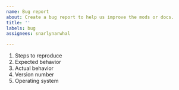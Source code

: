 ```yaml
---
name: Bug report
about: Create a bug report to help us improve the mods or docs.
title: ''
labels: bug
assignees: snarlynarwhal

---
```


1. Steps to reproduce
1. Expected behavior
1. Actual behavior
1. Version number
1. Operating system
